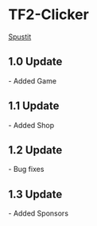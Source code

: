 # TF2-Clicker
[Spustit](https://vojtakdo.github.io/TF2-Clicker/)

<h2>1.0 Update</h2>
<p>- Added Game</p>

<h2>1.1 Update</h2>
<p>- Added Shop</p>

<h2>1.2 Update</h2>
<p>- Bug fixes</p>

<h2>1.3 Update</h2>
<p>- Added Sponsors</p>
